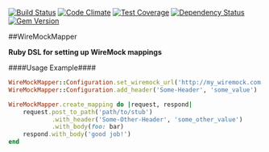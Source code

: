 [![Build Status](https://travis-ci.org/ike18t/wiremock_mapper.png?branch=master)](https://travis-ci.org/ike18t/wiremock_mapper)
[![Code Climate](https://codeclimate.com/github/ike18t/wiremock_mapper/badges/gpa.svg)](https://codeclimate.com/github/ike18t/wiremock_mapper)
[![Test Coverage](https://codeclimate.com/github/ike18t/wiremock_mapper/badges/coverage.svg)](https://codeclimate.com/github/ike18t/wiremock_mapper/coverage)
[![Dependency Status](https://gemnasium.com/badges/github.com/ike18t/wiremock_mapper.svg)](https://gemnasium.com/github.com/ike18t/wiremock_mapper)
[![Gem Version](https://badge.fury.io/rb/wiremock_mapper.svg)](https://badge.fury.io/rb/wiremock_mapper)

##WireMockMapper

**Ruby DSL for setting up WireMock mappings**

####Usage Example####
```ruby
WireMockMapper::Configuration.set_wiremock_url('http://my_wiremock.com')
WireMockMapper::Configuration.add_header('Some-Header', 'some_value')

WireMockMapper.create_mapping do |request, respond|
	request.post_to_path('path/to/stub')
			.with_header('Some-Other-Header', 'some_other_value')
			.with_body(foo: bar)
	respond.with_body('good job!')
end
```

